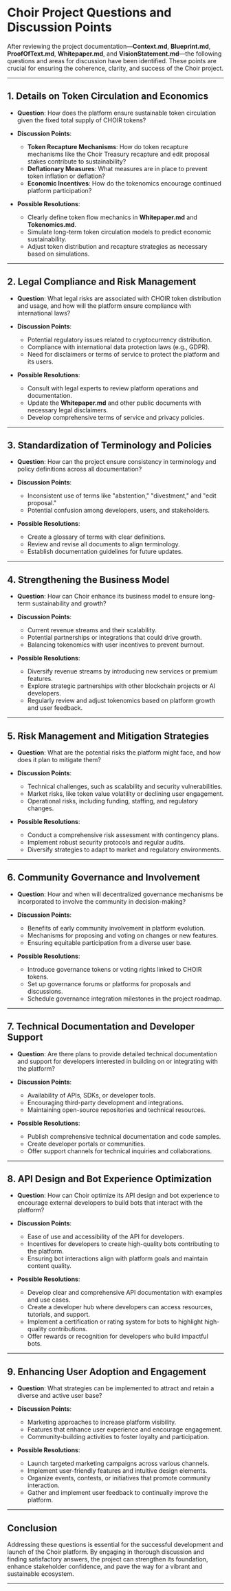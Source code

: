 # **Choir Project Questions and Discussion Points**

After reviewing the project documentation—**Context.md**, **Blueprint.md**, **ProofOfText.md**, **Whitepaper.md**, and **VisionStatement.md**—the following questions and areas for discussion have been identified. These points are crucial for ensuring the coherence, clarity, and success of the Choir project.

---

## **1. Details on Token Circulation and Economics**

- **Question**: How does the platform ensure sustainable token circulation given the fixed total supply of CHOIR tokens?

- **Discussion Points**:
  - **Token Recapture Mechanisms**: How do token recapture mechanisms like the Choir Treasury recapture and edit proposal stakes contribute to sustainability?
  - **Deflationary Measures**: What measures are in place to prevent token inflation or deflation?
  - **Economic Incentives**: How do the tokenomics encourage continued platform participation?

- **Possible Resolutions**:
  - Clearly define token flow mechanics in **Whitepaper.md** and **Tokenomics.md**.
  - Simulate long-term token circulation models to predict economic sustainability.
  - Adjust token distribution and recapture strategies as necessary based on simulations.

---

## **2. Legal Compliance and Risk Management**

- **Question**: What legal risks are associated with CHOIR token distribution and usage, and how will the platform ensure compliance with international laws?

- **Discussion Points**:
  - Potential regulatory issues related to cryptocurrency distribution.
  - Compliance with international data protection laws (e.g., GDPR).
  - Need for disclaimers or terms of service to protect the platform and its users.

- **Possible Resolutions**:
  - Consult with legal experts to review platform operations and documentation.
  - Update the **Whitepaper.md** and other public documents with necessary legal disclaimers.
  - Develop comprehensive terms of service and privacy policies.

---

## **3. Standardization of Terminology and Policies**

- **Question**: How can the project ensure consistency in terminology and policy definitions across all documentation?

- **Discussion Points**:
  - Inconsistent use of terms like "abstention," "divestment," and "edit proposal."
  - Potential confusion among developers, users, and stakeholders.

- **Possible Resolutions**:
  - Create a glossary of terms with clear definitions.
  - Review and revise all documents to align terminology.
  - Establish documentation guidelines for future updates.

---

## **4. Strengthening the Business Model**

- **Question**: How can Choir enhance its business model to ensure long-term sustainability and growth?

- **Discussion Points**:
  - Current revenue streams and their scalability.
  - Potential partnerships or integrations that could drive growth.
  - Balancing tokenomics with user incentives to prevent burnout.

- **Possible Resolutions**:
  - Diversify revenue streams by introducing new services or premium features.
  - Explore strategic partnerships with other blockchain projects or AI developers.
  - Regularly review and adjust tokenomics based on platform growth and user feedback.

---

## **5. Risk Management and Mitigation Strategies**

- **Question**: What are the potential risks the platform might face, and how does it plan to mitigate them?

- **Discussion Points**:
  - Technical challenges, such as scalability and security vulnerabilities.
  - Market risks, like token value volatility or declining user engagement.
  - Operational risks, including funding, staffing, and regulatory changes.

- **Possible Resolutions**:
  - Conduct a comprehensive risk assessment with contingency plans.
  - Implement robust security protocols and regular audits.
  - Diversify strategies to adapt to market and regulatory environments.

---

## **6. Community Governance and Involvement**

- **Question**: How and when will decentralized governance mechanisms be incorporated to involve the community in decision-making?

- **Discussion Points**:
  - Benefits of early community involvement in platform evolution.
  - Mechanisms for proposing and voting on changes or new features.
  - Ensuring equitable participation from a diverse user base.

- **Possible Resolutions**:
  - Introduce governance tokens or voting rights linked to CHOIR tokens.
  - Set up governance forums or platforms for proposals and discussions.
  - Schedule governance integration milestones in the project roadmap.

---

## **7. Technical Documentation and Developer Support**

- **Question**: Are there plans to provide detailed technical documentation and support for developers interested in building on or integrating with the platform?

- **Discussion Points**:
  - Availability of APIs, SDKs, or developer tools.
  - Encouraging third-party development and integrations.
  - Maintaining open-source repositories and technical resources.

- **Possible Resolutions**:
  - Publish comprehensive technical documentation and code samples.
  - Create developer portals or communities.
  - Offer support channels for technical inquiries and collaborations.

---

## **8. API Design and Bot Experience Optimization**

- **Question**: How can Choir optimize its API design and bot experience to encourage external developers to build bots that interact with the platform?

- **Discussion Points**:
  - Ease of use and accessibility of the API for developers.
  - Incentives for developers to create high-quality bots contributing to the platform.
  - Ensuring bot interactions align with platform goals and maintain content quality.

- **Possible Resolutions**:
  - Develop clear and comprehensive API documentation with examples and use cases.
  - Create a developer hub where developers can access resources, tutorials, and support.
  - Implement a certification or rating system for bots to highlight high-quality contributions.
  - Offer rewards or recognition for developers who build impactful bots.

---

## **9. Enhancing User Adoption and Engagement**

- **Question**: What strategies can be implemented to attract and retain a diverse and active user base?

- **Discussion Points**:
  - Marketing approaches to increase platform visibility.
  - Features that enhance user experience and encourage engagement.
  - Community-building activities to foster loyalty and participation.

- **Possible Resolutions**:
  - Launch targeted marketing campaigns across various channels.
  - Implement user-friendly features and intuitive design elements.
  - Organize events, contests, or initiatives that promote community interaction.
  - Gather and implement user feedback to continually improve the platform.

---

## Conclusion

Addressing these questions is essential for the successful development and launch of the Choir platform. By engaging in thorough discussion and finding satisfactory answers, the project can strengthen its foundation, enhance stakeholder confidence, and pave the way for a vibrant and sustainable ecosystem.

---
